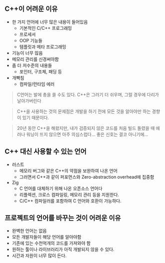 ## C++이 어려운 이유
- 한 가지 언어에 너무 많은 내용이 들어있음
	- 기본적인 C/C++ 프로그래밍
	- 프로세서
	- OOP 기능들
	- 템플릿과 메타 프로그래밍
- 기능이 너무 많음
- 메모리 관리를 신경써야함
- 좀 더 저수준의 내용들
	- 포인터, 구조체, 패딩 등
- 개빡침
	- 컴파일/런타임 에러

> C언어는 발에 총을 쏠 수도 있다. C++은 그러기 더 쉬우며, 그럴 경우에 다리가 날아가버린다

> C++을 사용하는 것의 문제점은 개발을 하기 전에 모든 것을 알아야만 하는 경향이 있기 때문이다.

> 20년 동안 C++을 해왔지만, 내가 검증되지 않은 코드를 처음 빌드 돌렸을 때 에러나 워닝이 뜨지 않으면 아주 의심스럽다... 좋은 신호는 결코 아니기에...

## C++ 대신 사용할 수 있는 언어
- 러스트
	- 메모리 버그와 같은 C++의 약점을 보완하여 나온 언어
	- 그러면서 C++과 같이 퍼포먼스와 Zero-abstraction overhead에 집중함
- Zig
	- C 언어를 대체하기 위해 나온 오픈소스 언어다
	- 리플렉션, 크로스 컴파일링, 메모리 관리 등을 지원한다.
	- C/C++ 컴파일러를 포함하여 C 언어와 호환이 가능하다.

## 프로젝트의 언어를 바꾸는 것이 어려운 이유
- 완벽한 언어는 없음
- 모든 개발자들이 해당 언어를 알아야함
- 기존에 있는 수천억개의 코드를 가져와야 함
- 원하는 툴이나 라이브러리가 아직 개발되지 않을 수 있다.
- 시간과 자원이 너무 많이 든다.